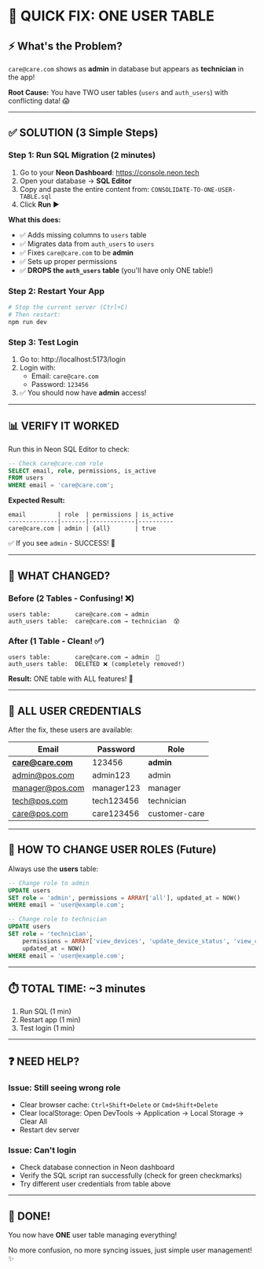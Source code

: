 # 🚀 QUICK FIX: ONE USER TABLE

## ⚡ What's the Problem?
`care@care.com` shows as **admin** in database but appears as **technician** in the app!

**Root Cause:** You have TWO user tables (`users` and `auth_users`) with conflicting data! 😱

---

## ✅ SOLUTION (3 Simple Steps)

### Step 1: Run SQL Migration (2 minutes)
1. Go to your **Neon Dashboard**: https://console.neon.tech
2. Open your database → **SQL Editor**
3. Copy and paste the entire content from: `CONSOLIDATE-TO-ONE-USER-TABLE.sql`
4. Click **Run** ▶️

**What this does:**
- ✅ Adds missing columns to `users` table
- ✅ Migrates data from `auth_users` to `users`
- ✅ Fixes `care@care.com` to be **admin**
- ✅ Sets up proper permissions
- ✅ **DROPS the `auth_users` table** (you'll have only ONE table!)

### Step 2: Restart Your App
```bash
# Stop the current server (Ctrl+C)
# Then restart:
npm run dev
```

### Step 3: Test Login
1. Go to: http://localhost:5173/login
2. Login with:
   - Email: `care@care.com`
   - Password: `123456`
3. ✅ You should now have **admin** access!

---

## 📊 VERIFY IT WORKED

Run this in Neon SQL Editor to check:

```sql
-- Check care@care.com role
SELECT email, role, permissions, is_active 
FROM users 
WHERE email = 'care@care.com';
```

**Expected Result:**
```
email         | role  | permissions | is_active
--------------|-------|-------------|----------
care@care.com | admin | {all}       | true
```

✅ If you see `admin` - SUCCESS! 🎉

---

## 🎯 WHAT CHANGED?

### Before (2 Tables - Confusing! ❌)
```
users table:       care@care.com → admin
auth_users table:  care@care.com → technician  😵
```

### After (1 Table - Clean! ✅)
```
users table:       care@care.com → admin  🎉
auth_users table:  DELETED ❌ (completely removed!)
```

**Result:** ONE table with ALL features! 🎊

---

## 🔐 ALL USER CREDENTIALS

After the fix, these users are available:

| Email | Password | Role |
|-------|----------|------|
| **care@care.com** | 123456 | **admin** |
| admin@pos.com | admin123 | admin |
| manager@pos.com | manager123 | manager |
| tech@pos.com | tech123456 | technician |
| care@pos.com | care123456 | customer-care |

---

## 🔄 HOW TO CHANGE USER ROLES (Future)

Always use the **users** table:

```sql
-- Change role to admin
UPDATE users 
SET role = 'admin', permissions = ARRAY['all'], updated_at = NOW()
WHERE email = 'user@example.com';

-- Change role to technician
UPDATE users 
SET role = 'technician', 
    permissions = ARRAY['view_devices', 'update_device_status', 'view_customers'], 
    updated_at = NOW()
WHERE email = 'user@example.com';
```

---

## ⏱️ TOTAL TIME: ~3 minutes

1. Run SQL (1 min)
2. Restart app (1 min)
3. Test login (1 min)

---

## ❓ NEED HELP?

### Issue: Still seeing wrong role
- Clear browser cache: `Ctrl+Shift+Delete` or `Cmd+Shift+Delete`
- Clear localStorage: Open DevTools → Application → Local Storage → Clear All
- Restart dev server

### Issue: Can't login
- Check database connection in Neon dashboard
- Verify the SQL script ran successfully (check for green checkmarks)
- Try different user credentials from table above

---

## 🎉 DONE!

You now have **ONE** user table managing everything!

No more confusion, no more syncing issues, just simple user management! ✨


